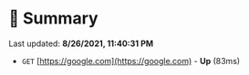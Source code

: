# 📖 Summary
Last updated: **8/26/2021, 11:40:31 PM**

- `GET` [https://google.com](https://google.com) - **Up** (83ms)

